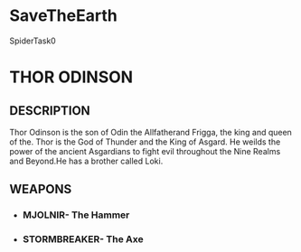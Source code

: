 # SaveTheEarth
SpiderTask0

# THOR ODINSON

## DESCRIPTION
	
Thor Odinson is the son of Odin the Allfatherand Frigga, the king and queen of the. Thor is the God of Thunder and the King of Asgard. He weilds the power of the ancient Asgardians to fight evil throughout the Nine Realms and Beyond.He has a brother called Loki.

## WEAPONS

 - ### MJOLNIR- The Hammer
 - ### STORMBREAKER-  The Axe
